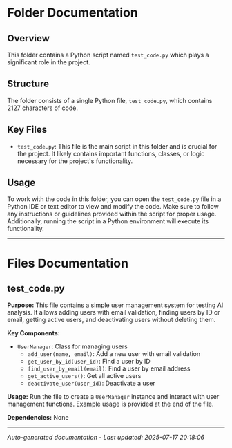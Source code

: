 # Folder Documentation

## Overview
This folder contains a Python script named `test_code.py` which plays a significant role in the project.

## Structure
The folder consists of a single Python file, `test_code.py`, which contains 2127 characters of code.

## Key Files
- `test_code.py`: This file is the main script in this folder and is crucial for the project. It likely contains important functions, classes, or logic necessary for the project's functionality.

## Usage
To work with the code in this folder, you can open the `test_code.py` file in a Python IDE or text editor to view and modify the code. Make sure to follow any instructions or guidelines provided within the script for proper usage. Additionally, running the script in a Python environment will execute its functionality.

---

# Files Documentation

## test_code.py

**Purpose:** This file contains a simple user management system for testing AI analysis. It allows adding users with email validation, finding users by ID or email, getting active users, and deactivating users without deleting them.

**Key Components:**
- `UserManager`: Class for managing users
  - `add_user(name, email)`: Add a new user with email validation
  - `get_user_by_id(user_id)`: Find a user by ID
  - `find_user_by_email(email)`: Find a user by email address
  - `get_active_users()`: Get all active users
  - `deactivate_user(user_id)`: Deactivate a user

**Usage:** Run the file to create a `UserManager` instance and interact with user management functions. Example usage is provided at the end of the file.

**Dependencies:** None

---
*Auto-generated documentation - Last updated: 2025-07-17 20:18:06*
